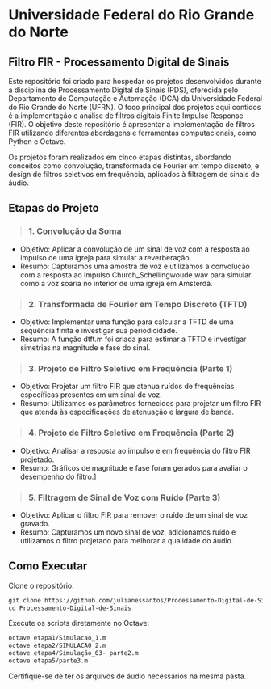 # Universidade Federal do Rio Grande do Norte

## Filtro FIR - Processamento Digital de Sinais

Este repositório foi criado para hospedar os projetos desenvolvidos durante a disciplina de Processamento Digital de Sinais (PDS), oferecida pelo Departamento de Computação e Automação (DCA) da Universidade Federal do Rio Grande do Norte (UFRN). O foco principal dos projetos aqui contidos é a implementação e análise de filtros digitais Finite Impulse Response (FIR). O objetivo deste repositório é apresentar a implementação de filtros FIR utilizando diferentes abordagens e ferramentas computacionais, como Python e Octave.

Os projetos foram realizados em cinco etapas distintas, abordando conceitos como convolução, transformada de Fourier em tempo discreto, e design de filtros seletivos em frequência, aplicados à filtragem de sinais de áudio.

## Etapas do Projeto
> ### 1. Convolução da Soma
* Objetivo: Aplicar a convolução de um sinal de voz com a resposta ao impulso de uma igreja para simular a reverberação.
* Resumo: Capturamos uma amostra de voz e utilizamos a convolução com a resposta ao impulso Church_Schellingwoude.wav para simular como a voz soaria no interior de uma igreja em Amsterdã.

> ### 2. Transformada de Fourier em Tempo Discreto (TFTD)
* Objetivo: Implementar uma função para calcular a TFTD de uma sequência finita e investigar sua periodicidade.
* Resumo: A função dtft.m foi criada para estimar a TFTD e investigar simetrias na magnitude e fase do sinal.

> ### 3. Projeto de Filtro Seletivo em Frequência (Parte 1)
* Objetivo: Projetar um filtro FIR que atenua ruídos de frequências específicas presentes em um sinal de voz.
* Resumo: Utilizamos os parâmetros fornecidos para projetar um filtro FIR que atenda às especificações de atenuação e largura de banda.

> ### 4. Projeto de Filtro Seletivo em Frequência (Parte 2)
* Objetivo: Analisar a resposta ao impulso e em frequência do filtro FIR projetado.
* Resumo: Gráficos de magnitude e fase foram gerados para avaliar o desempenho do filtro.]

> ### 5. Filtragem de Sinal de Voz com Ruído (Parte 3)
* Objetivo: Aplicar o filtro FIR para remover o ruído de um sinal de voz gravado.
* Resumo: Capturamos um novo sinal de voz, adicionamos ruído e utilizamos o filtro projetado para melhorar a qualidade do áudio.

## Como Executar
Clone o repositório:

```md
git clone https://github.com/julianessantos/Processamento-Digital-de-Sinais.git
cd Processamento-Digital-de-Sinais
```

Execute os scripts diretamente no Octave:
```md
octave etapa1/Simulacao_1.m
octave etapa2/SIMULACAO_2.m
octave etapa4/Simulação_03- parte2.m
octave etapa5/parte3.m
```

Certifique-se de ter os arquivos de áudio necessários na mesma pasta.
